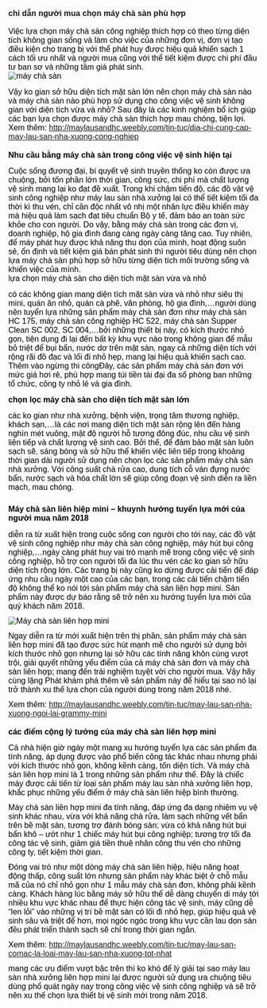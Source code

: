 <h2><span style="font-family:arial,helvetica,sans-serif; font-size:medium">chỉ dẫn người mua chọn máy chà sàn phù hợp</span></h2>

<div id="post-body-7966257462666186483" style="color: rgb(0, 0, 0); font-family: Tahoma, Geneva, sans-serif; font-size: 12px;">
<div><span style="font-family:arial,helvetica,sans-serif; font-size:medium">Việc lựa chọn máy chà sàn công nghiệp thích hợp có theo từng diện tích không gian sống và làm cho việc của những đơn vị, đơn vị tạo điều kiện cho trang bị với thể phát huy được hiệu quả khiến sạch 1 cách tối ưu nhất và người mua cũng với thể tiết kiệm được chi phí đầu tư ban sơ và những tầm giá phát sinh.</span></div>

<div><span style="font-family:arial,helvetica,sans-serif; font-size:medium"><img alt="máy chà sàn" src="https://4.bp.blogspot.com/-O3RDuLtF43g/Wm7o-BMwT5I/AAAAAAAACaI/Tak8GWx445EBD-JzgRCzxTTxmMIMEiiOwCLcBGAs/s1600/may-cha-san-don.png" style="border:0px" title="máy chà sàn" /></span></div>

<div>&nbsp;</div>

<div><span style="font-family:arial,helvetica,sans-serif; font-size:medium">Vậy ko gian sở hữu diện tích mặt sàn lớn nên chọn máy chà sàn nào và máy chà sàn nào phù hợp sử dụng cho công việc vệ sinh không gian với diện tích vừa và nhỏ? Sau đây là các kinh nghiệm bổ ích giúp các bạn lựa chọn được máy chà sàn thích hợp mau chóng, tiện lợi.</span></div>

<div><span style="font-family:arial,helvetica,sans-serif; font-size:medium">Xem thêm: <a class="in-cell-link" href="http://maylausandhc.weebly.com/tin-tuc/dia-chi-cung-cap-may-lau-san-nha-xuong-cong-nghiep" target="_blank" title="http://maylausandhc.weebly.com/tin-tuc/dia-chi-cung-cap-may-lau-san-nha-xuong-cong-nghiep">http://maylausandhc.weebly.com/tin-tuc/dia-chi-cung-cap-may-lau-san-nha-xuong-cong-nghiep</a></span></div>

<div>
<h3><strong><span style="font-family:arial,helvetica,sans-serif; font-size:medium">Nhu cầu bằng máy chà sàn trong công việc vệ sinh hiện tại</span></strong></h3>

<div><span style="font-family:arial,helvetica,sans-serif; font-size:medium">Cuộc sống đương đại, bí quyết vệ sinh truyền thống ko còn được ưa chuộng, bởi tốn phần lớn thời gian, công sức, chi phí mà chất lượng vệ sinh mang lại ko đạt đề xuất. Trong khi chậm tiến độ, các đồ vật vệ sinh công nghiệp như máy lau sàn nhà xưởng lại có thể tiết kiệm tối đa thời kì thu vén, chỉ cần độc nhất vô nhị một nhân lực điều khiển máy mà hiệu quả làm sạch đạt tiêu chuẩn Bộ y tế, đảm bảo an toàn sức khỏe cho con người. Do vậy, bằng máy chà sàn trong các đơn vị, doanh nghiệp, hộ gia đình đang càng ngày càng tăng cao. Tuy nhiên, để máy phát huy được khả năng thu dọn của mình, hoạt động suôn sẻ, ổn định và tiết kiệm giá bán phát sinh thì người tiêu dùng nên chọn lựa máy chà sàn phù hợp sở hữu từng diện tích môi trường sống và khiến việc của mình.</span></div>

<div>
<div><span style="font-family:arial,helvetica,sans-serif; font-size:medium">lựa chọn máy chà sàn cho diện tích mặt sàn vừa và nhỏ</span></div>

<div>&nbsp;</div>

<div><span style="font-family:arial,helvetica,sans-serif; font-size:medium">có các không gian mang diện tích mặt sàn vừa và nhỏ như siêu thị mini, quán ăn nhỏ, quán cà phê, văn phòng, hộ gia đình,&hellip;người dùng nên tuyển lựa những sản phẩm máy chà sàn đơn như máy chà sàn HC 175, máy chà sàn công nghiệp HC 522, máy chà sàn Supper Clean SC 002, SC 004,&hellip;bởi những thiết bị này, có kích thước nhỏ gọn, tiện dụng đi lại đến bất kỳ khu vực nào trong không gian để mẫu bỏ triệt để bụi bẩn, nước dơ trên mặt sàn, ngay cả những diện tích với rộng rãi đồ đạc và lối đi nhỏ hẹp, mang lại hiệu quả khiến sạch cao. Thêm vào ngừng thi côngĐây, các sản phẩm máy chà sàn đơn với mức giá hơi rẻ, phù hợp mang túi tiền tài đại đa số phòng ban những tổ chức, công ty nhỏ lẻ và gia đình.</span></div>

<div>&nbsp;</div>

<div><strong><span style="font-family:arial,helvetica,sans-serif; font-size:medium">chọn lọc máy chà sàn cho diện tích mặt sàn lớn</span></strong></div>

<div>&nbsp;</div>

<div><span style="font-family:arial,helvetica,sans-serif; font-size:medium">các ko gian như nhà xưởng, bệnh viện, trọng tâm thương nghiệp, khách sạn,&hellip;là các nơi mang diện tích mặt sàn rộng lên đến hàng nghìn mét vuông, mật độ người hỗ tương đông đúc, nhu cầu vệ sinh liên tiếp và chất lượng vệ sinh cao. Bởi thế, để đảm bảo mặt sàn luôn sạch sẽ, sáng bóng và sở hữu thể khiến việc liên tiếp trong khoảng thời gian dài người sử dụng nên chọn lọc các sản phẩm máy chà sàn nhà xưởng. Với công suất chà rửa cao, dung tích cỗ ván đựng nước bẩn, nước sạch và hóa chất lớn sẽ giúp công đoạn vệ sinh diễn ra liền mạch, mau chóng.</span></div>

<div>
<h2><strong><span style="font-family:arial,helvetica,sans-serif; font-size:medium">Máy chà sàn liên hiệp mini &ndash; khuynh hướng tuyển lựa mới của người mua năm 2018</span></strong></h2>

<p><span style="font-family:arial,helvetica,sans-serif; font-size:medium">diễn ra từ xuất hiện trong cuộc sống con người cho tới nay, các đồ vật vệ sinh công nghiệp như máy chà sàn công nghiệp, máy hút bụi công nghiệp,&hellip;ngày càng phát huy vai trò mạnh mẽ trong công việc vệ sinh công nghiệp, hỗ trợ con người tối đa lúc thu vén các ko gian sở hữu diện tích rộng lớn. Các trang bị này cũng ko dừng được cải tiến để đáp ứng nhu cầu ngày một cao của các bạn, trong các cải tiến chậm tiến độ không thể ko nói tới sản phẩm máy chà sàn liên hợp mini. Sản phẩm này được dự báo rằng sẽ trở nên xu hướng tuyển lựa mới của quý khách năm 2018.</span></p>

<p><span style="font-family:arial,helvetica,sans-serif; font-size:medium"><img alt="Máy chà sàn liên hợp mini" src="https://1.bp.blogspot.com/-etykZTM-nmM/Wm7o-DrdvfI/AAAAAAAACaE/iAnq3BsXePQoBR4D0r6f-rGmOBRzSCFdQCLcBGAs/s1600/may-cha-san-lien-hop-mini.png" style="border:0px" title="Máy chà sàn liên hợp mini" /></span></p>

<p><span style="font-family:arial,helvetica,sans-serif; font-size:medium">Ngay diễn ra từ mới xuất hiện trên thị phần, sản phẩm máy chà sàn liên hợp mini đã tạo được sức hút mạnh mẽ cho người sử dụng bởi kích thước nhỏ gọn nhưng lại sở hữu các tính năng khôn cùng vượt trội, giải quyết những yếu điểm của cả máy chà sàn đơn và máy chà sàn liên hợp; mang đến trải nghiệm tuyệt vời cho người mua. Vậy hãy cùng lặng Phát khám phá thêm về sản phẩm này để hiểu tại sao nó lại trở thành xu thế lựa chọn của người dùng trong năm 2018 nhé.</span></p>

<p><span style="font-family:arial,helvetica,sans-serif; font-size:medium">Xem thêm: <a class="in-cell-link" href="http://maylausandhc.weebly.com/tin-tuc/may-lau-san-nha-xuong-ngoi-lai-grammy-mini" target="_blank" title="http://maylausandhc.weebly.com/tin-tuc/may-lau-san-nha-xuong-ngoi-lai-grammy-mini">http://maylausandhc.weebly.com/tin-tuc/may-lau-san-nha-xuong-ngoi-lai-grammy-mini</a></span></p>

<h3><strong><span style="font-family:arial,helvetica,sans-serif; font-size:medium">các điểm cộng lý tưởng của máy chà sàn liên hợp mini</span></strong></h3>

<p><span style="font-family:arial,helvetica,sans-serif; font-size:medium">Cả nhà hiện giờ ngày một mang xu hướng tuyển lựa các sản phẩm đa tính năng, áp dụng được vào phổ biến công tác khác nhau nhưng phải với kích thước nhỏ gọn, không kềnh càng, tốn diện tích. Và máy chà sàn liên hợp mini là 1 trong những sản phẩm như thế. Đây là chiếc máy được cải tiến từ loại sản phẩm máy lau sàn nhà xưởng liên hợp, khắc phục những yếu điểm ở máy chà sàn liên hiệp bình thường.</span></p>

<p><span style="font-family:arial,helvetica,sans-serif; font-size:medium">Máy chà sàn liên hợp mini đa tính năng, đáp ứng đa dạng nhiệm vụ vệ sinh khác nhau, vừa với khả năng chà rửa, làm sạch những vết bẩn trên bề mặt sàn, tương trợ đánh bóng sàn; vừa có khả năng hút bụi bẩn khô &ndash; ướt như 1 chiếc máy hút bụi công nghiệp; tương trợ tối đa công tác vệ sinh, giảm giá tiền thuê nhân công thu vén cho những công ty, tiết kiệm thời gian.</span></p>

<p><span style="font-family:arial,helvetica,sans-serif; font-size:medium">Đóng vai trò như một dòng máy chà sàn liên hiệp, hiệu năng hoạt động thấp, công suất lớn nhưng sản phẩm này khác biệt ở chỗ mẫu mã của nó chỉ nhỏ gọn như 1 mẫu máy chà sàn đơn, không phải kềnh càng. Khách hàng lúc bằng máy sở hữu thể dễ dàng chuyển di máy tới nhiều khu vực khác nhau để thực hiện công tác vệ sinh, máy cũng dễ &ldquo;len lỏi&rdquo; vào những vị trí bề mặt sàn có lối đi nhỏ hẹp, giúp hiệu quả vệ sinh sâu và triệt để hơn, mọi ngóc ngóc trong khu vực cần lau dọn sàn đều phát triển thành sạch sẽ chỉ trong thời gian ngắn.</span></p>

<p><span style="font-family:arial,helvetica,sans-serif; font-size:medium">Xem thêm: <a class="in-cell-link" href="http://maylausandhc.weebly.com/tin-tuc/may-lau-san-comac-la-loai-may-lau-san-nha-xuong-tot-nhat" target="_blank" title="http://maylausandhc.weebly.com/tin-tuc/may-lau-san-comac-la-loai-may-lau-san-nha-xuong-tot-nhat">http://maylausandhc.weebly.com/tin-tuc/may-lau-san-comac-la-loai-may-lau-san-nha-xuong-tot-nhat</a></span></p>

<p><span style="font-family:arial,helvetica,sans-serif; font-size:medium">mang các ưu điểm vượt bậc trên thì ko khó để lý giải tại sao máy lau sàn nhà xưởng liên hợp mini lại được người sử dụng ưa chuộng tiêu dùng phổ quát ngày nay trong công việc vệ sinh công nghiệp và sẽ trở nên xu thế chọn lựa thiết bị vệ sinh mới trong năm 2018.</span></p>
</div>
</div>
</div>
</div>

<div id="post-body-7966257462666186483">
<div>&nbsp;</div>
</div>
